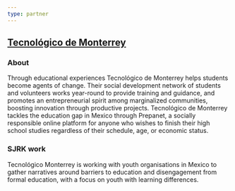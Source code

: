 ```yaml
---
type: partner
---
```

<h2 class="partner"><a href="http://tec.mx/en">Tecnol&oacute;gico de Monterrey</a></h2>

<h3 class="partner-heading">About</h3>

Through educational experiences Tecnológico de Monterrey helps students become agents of change. Their social development network of students and volunteers works year-round to provide training and guidance, and promotes an entrepreneurial spirit among marginalized communities, boosting innovation through productive projects. Tecnológico de Monterrey tackles the education gap in Mexico through Prepanet, a socially responsible online platform for anyone who wishes to finish their high school studies regardless of their schedule, age, or economic status.

<h3 class="partner-heading">SJRK work</h3>

Tecnológico Monterrey is working with youth organisations in Mexico to gather narratives around barriers to education and disengagement from formal education, with a focus on youth with learning differences.
